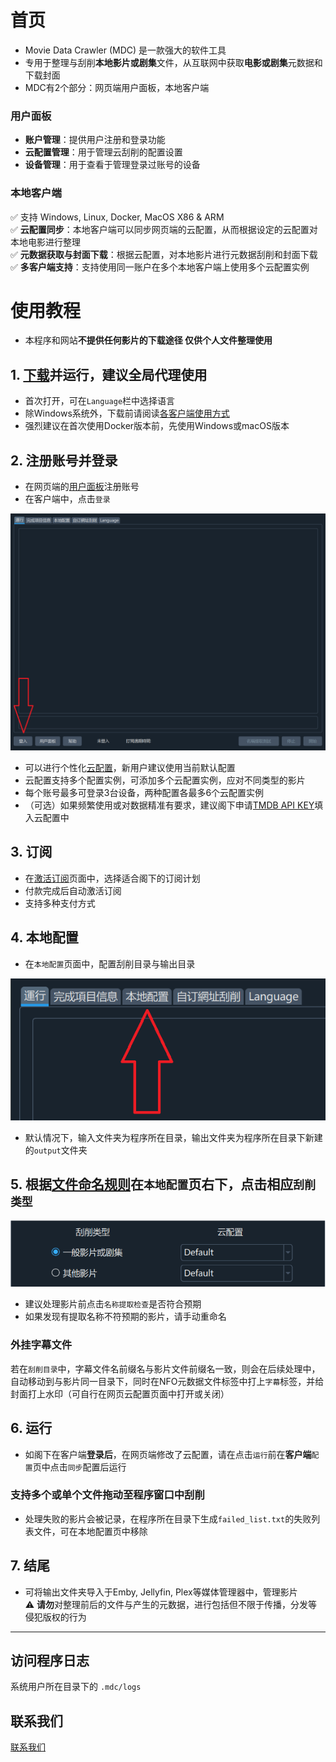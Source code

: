# 首页
* Movie Data Crawler (MDC) 是一款强大的软件工具
* 专用于整理与刮削**本地影片或剧集**文件，从互联网中获取**电影或剧集**元数据和下载封面
* MDC有2个部分：网页端用户面板，本地客户端
### 用户面板
* **账户管理**：提供用户注册和登录功能
* **云配置管理**：用于管理云刮削的配置设置
* **设备管理**：用于查看于管理登录过账号的设备
### 本地客户端
✅ 支持 Windows, Linux, Docker, MacOS X86 & ARM  
✅ **云配置同步**：本地客户端可以同步网页端的云配置，从而根据设定的云配置对本地电影进行整理  
✅ **元数据获取与封面下载**：根据云配置，对本地影片进行元数据刮削和封面下载  
✅ **多客户端支持**：支持使用同一账户在多个本地客户端上使用多个云配置实例  

# 使用教程

* 本程序和网站**不提供任何影片的下载途径 仅供个人文件整理使用**

## 1. [下载](https://dl.mvdc.top)并运行，建议全局代理使用
* 首次打开，可在`Language`栏中选择语言
* 除Windows系统外，下载前请阅读[各客户端使用方式](/chs/clients.html)
* 强烈建议在首次使用Docker版本前，先使用Windows或macOS版本

## 2. 注册账号并登录
* 在网页端的[用户面板](https://user.mvdc.top)注册账号
* 在客户端中，点击`登录`

![](/images/readme1.png)

* 可以进行个性化[云配置](https://user.mvdc.top/configuration/general)，新用户建议使用当前默认配置
* 云配置支持多个配置实例，可添加多个云配置实例，应对不同类型的影片
* 每个账号最多可登录3台设备，两种配置各最多6个云配置实例
* （可选）如果频繁使用或对数据精准有要求，建议阁下申请[TMDB API KEY](/chs/configuration.html#tmdb-api-key)填入云配置中

## 3. 订阅
* 在[激活订阅](https://user.mvdc.top/activation)页面中，选择适合阁下的订阅计划
* 付款完成后自动激活订阅
* 支持多种支付方式

## 4. 本地配置
* 在`本地配置`页面中，配置刮削目录与输出目录

![](/images/readme2.png)

* 默认情况下，输入文件夹为程序所在目录，输出文件夹为程序所在目录下新建的`output`文件夹

## 5. 根据[文件命名规则](/chs/naming.html)在`本地配置`页右下，点击相应`刮削类型`

![](/images/scraping_type.png)

* 建议处理影片前点击`名称提取检查`是否符合预期
* 如果发现有提取名称不符预期的影片，请手动重命名

### 外挂字幕文件
若在`刮削目录`中，字幕文件名前缀名与影片文件前缀名一致，则会在后续处理中，自动移动到与影片同一目录下，同时在NFO元数据文件标签中打上`字幕`标签，并给封面打上水印（可自行在网页云配置页面中打开或关闭）

## 6. 运行

* 如阁下在客户端**登录后**，在网页端修改了云配置，请在点击`运行`前在**客户端**`配置`页中点击`同步`配置后运行

### 支持多个或单个文件拖动至程序窗口中刮削

* 处理失败的影片会被记录，在程序所在目录下生成`failed_list.txt`的失败列表文件，可在本地配置页中移除

## 7. 结尾
* 可将输出文件夹导入于Emby, Jellyfin, Plex等媒体管理器中，管理影片  
⚠️ **请勿**对整理前后的文件与产生的元数据，进行包括但不限于传播，分发等侵犯版权的行为  

---


## 访问程序日志
系统用户所在目录下的 `.mdc/logs`

## 联系我们
[联系我们](/chs/contact.html)